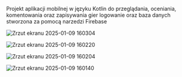 Projekt aplikacji mobilnej w języku Kotlin do przeglądania, oceniania, komentowania oraz zapisywania gier
logowanie oraz baza danych stworzona za pomocą narzedzi Firebase

![Zrzut ekranu 2025-01-09 160304](https://github.com/user-attachments/assets/0327e8df-4ec7-4ef2-8a3e-7248de52e789)

![Zrzut ekranu 2025-01-09 160220](https://github.com/user-attachments/assets/dececbd8-83c9-437b-bfa0-a467836fe2a2)

![Zrzut ekranu 2025-01-09 160204](https://github.com/user-attachments/assets/e1fed21d-8821-4560-afbc-9fdf7f61e300)

![Zrzut ekranu 2025-01-09 160140](https://github.com/user-attachments/assets/0260b6c1-b720-466b-aa4f-9c3611e4b430)
